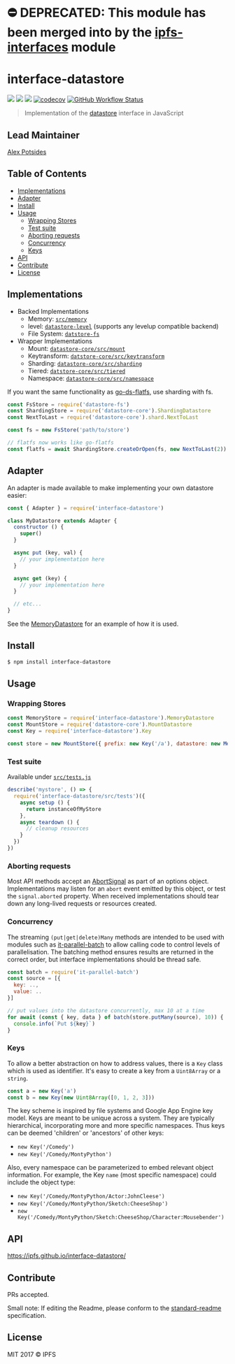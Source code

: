 # ⛔️ DEPRECATED: This module has been merged into by the [ipfs-interfaces](https://github.com/ipfs/js-ipfs-interfaces) module <!-- omit in toc -->

# interface-datastore <!-- omit in toc -->

[![](https://img.shields.io/badge/made%20by-Protocol%20Labs-blue.svg?style=flat-square)](http://ipn.io)
[![](https://img.shields.io/badge/project-IPFS-blue.svg?style=flat-square)](http://ipfs.io/)
[![](https://img.shields.io/badge/freenode-%23ipfs-blue.svg?style=flat-square)](http://webchat.freenode.net/?channels=%23ipfs)
[![codecov](https://img.shields.io/codecov/c/github/ipfs/interface-datastore.svg?style=flat-square)](https://codecov.io/gh/ipfs/interface-datastore)
[![GitHub Workflow Status](https://img.shields.io/github/workflow/status/ipfs/interface-datastore/ci?label=ci&style=flat-square)](https://github.com/ipfs/interface-datastore/actions?query=branch%3Amaster+workflow%3Aci+)

> Implementation of the [datastore](https://github.com/ipfs/go-datastore) interface in JavaScript

## Lead Maintainer <!-- omit in toc -->

[Alex Potsides](https://github.com/achingbrain)

## Table of Contents <!-- omit in toc -->

- [Implementations](#implementations)
- [Adapter](#adapter)
- [Install](#install)
- [Usage](#usage)
  - [Wrapping Stores](#wrapping-stores)
  - [Test suite](#test-suite)
  - [Aborting requests](#aborting-requests)
  - [Concurrency](#concurrency)
  - [Keys](#keys)
- [API](#api)
- [Contribute](#contribute)
- [License](#license)

## Implementations

- Backed Implementations
  - Memory: [`src/memory`](src/memory.js)
  - level: [`datastore-level`](https://github.com/ipfs/js-datastore-level) (supports any levelup compatible backend)
  - File System: [`datstore-fs`](https://github.com/ipfs/js-datastore-fs)
- Wrapper Implementations
  - Mount: [`datastore-core/src/mount`](https://github.com/ipfs/js-datastore-core/tree/master/src/mount.js)
  - Keytransform: [`datstore-core/src/keytransform`](https://github.com/ipfs/js-datastore-core/tree/master/src/keytransform.js)
  - Sharding: [`datastore-core/src/sharding`](https://github.com/ipfs/js-datastore-core/tree/master/src/sharding.js)
  - Tiered: [`datstore-core/src/tiered`](https://github.com/ipfs/js-datastore-core/blob/master/src/tiered.js)
  - Namespace: [`datastore-core/src/namespace`](https://github.com/ipfs/js-datastore-core/tree/master/src/namespace.js)

If you want the same functionality as [go-ds-flatfs](https://github.com/ipfs/go-ds-flatfs), use sharding with fs.

```js
const FsStore = require('datastore-fs')
const ShardingStore = require('datastore-core').ShardingDatastore
const NextToLast = require('datastore-core').shard.NextToLast

const fs = new FsStore('path/to/store')

// flatfs now works like go-flatfs
const flatfs = await ShardingStore.createOrOpen(fs, new NextToLast(2))
```

## Adapter

An adapter is made available to make implementing your own datastore easier:

```javascript
const { Adapter } = require('interface-datastore')

class MyDatastore extends Adapter {
  constructor () {
    super()
  }

  async put (key, val) {
    // your implementation here
  }

  async get (key) {
    // your implementation here
  }

  // etc...
}
```

See the [MemoryDatastore](./src/memory.js) for an example of how it is used.

## Install

```sh
$ npm install interface-datastore
```

## Usage

### Wrapping Stores

```js
const MemoryStore = require('interface-datastore').MemoryDatastore
const MountStore = require('datastore-core').MountDatastore
const Key = require('interface-datastore').Key

const store = new MountStore({ prefix: new Key('/a'), datastore: new MemoryStore() })
```

### Test suite

Available under [`src/tests.js`](src/tests.js)

```js
describe('mystore', () => {
  require('interface-datastore/src/tests')({
    async setup () {
      return instanceOfMyStore
    },
    async teardown () {
      // cleanup resources
    }
  })
})
```

### Aborting requests

Most API methods accept an [AbortSignal][] as part of an options object.  Implementations may listen for an `abort` event emitted by this object, or test the `signal.aborted` property. When received implementations should tear down any long-lived requests or resources created.

### Concurrency

The streaming `(put|get|delete)Many` methods are intended to be used with modules such as [it-parallel-batch](https://www.npmjs.com/package/it-parallel-batch) to allow calling code to control levels of parallelisation.  The batching method ensures results are returned in the correct order, but interface implementations should be thread safe.

```js
const batch = require('it-parallel-batch')
const source = [{
  key: ..,
  value: ..
}]

// put values into the datastore concurrently, max 10 at a time
for await (const { key, data } of batch(store.putMany(source), 10)) {
  console.info(`Put ${key}`)
}
```

### Keys

To allow a better abstraction on how to address values, there is a `Key` class which is used as identifier. It's easy to create a key from a `Uint8Array` or a `string`.

```js
const a = new Key('a')
const b = new Key(new Uint8Array([0, 1, 2, 3]))
```

The key scheme is inspired by file systems and Google App Engine key model. Keys are meant to be unique across a system. They are typically hierarchical, incorporating more and more specific namespaces. Thus keys can be deemed 'children' or 'ancestors' of other keys:

- `new Key('/Comedy')`
- `new Key('/Comedy/MontyPython')`

Also, every namespace can be parameterized to embed relevant object information. For example, the Key `name` (most specific namespace) could include the object type:

- `new Key('/Comedy/MontyPython/Actor:JohnCleese')`
- `new Key('/Comedy/MontyPython/Sketch:CheeseShop')`
- `new Key('/Comedy/MontyPython/Sketch:CheeseShop/Character:Mousebender')`

## API
https://ipfs.github.io/interface-datastore/

## Contribute

PRs accepted.

Small note: If editing the Readme, please conform to the [standard-readme](https://github.com/RichardLitt/standard-readme) specification.

## License

MIT 2017 © IPFS


[Key]: #Keys
[Object]: https://developer.mozilla.org/en-US/docs/Web/JavaScript/Reference/Global_Objects/Object
[Uint8Array]: https://developer.mozilla.org/en-US/docs/Web/JavaScript/Reference/Global_Objects/Uint8Array
[AbortSignal]: https://developer.mozilla.org/en-US/docs/Web/API/AbortSignal
[AsyncIterator]: https://developer.mozilla.org/en-US/docs/Web/JavaScript/Reference/Global_Objects/Symbol/asyncIterator
[AsyncIterable]: https://developer.mozilla.org/en-US/docs/Web/JavaScript/Reference/Iteration_protocols
[String]: https://developer.mozilla.org/en-US/docs/Web/JavaScript/Reference/Global_Objects/String
[Array]: https://developer.mozilla.org/en-US/docs/Web/JavaScript/Reference/Global_Objects/Array
[Function]: https://developer.mozilla.org/en-US/docs/Web/JavaScript/Reference/Global_Objects/Function
[Number]: https://developer.mozilla.org/en-US/docs/Web/JavaScript/Reference/Global_Objects/Number
[Boolean]: https://developer.mozilla.org/en-US/docs/Web/JavaScript/Reference/Global_Objects/Boolean
